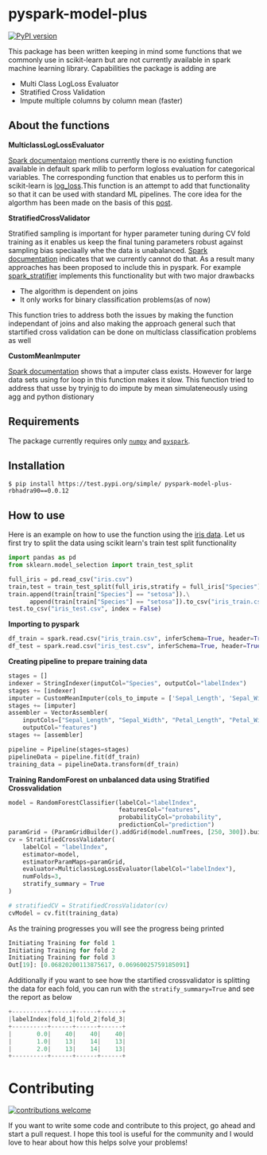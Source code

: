 # pyspark-model-plus
[![PyPI version](https://img.shields.io/pypi/v/pyspark-model-plus.svg)](https://img.shields.io/pypi/v/pyspark-model-plus)

This package has been written keeping in mind some functions that we commonly use in scikit-learn but are not currently available in 
spark machine learning library. Capabilities the package is adding are

* Multi Class LogLoss Evaluator
* Stratified Cross Validation
* Impute multiple columns by column mean (faster)

## About the functions

**MulticlassLogLossEvaluator**

[Spark documentaion](https://spark.apache.org/docs/1.6.0/mllib-evaluation-metrics.html) mentions currently there is no existing function available in default spark mllib to perform logloss evaluation for categorical variables. The corresponding function that enables us to perform this in scikit-learn is [log_loss](https://scikit-learn.org/stable/modules/generated/sklearn.metrics.log_loss.html).This function is an attempt to add that functionality so that it can be used with standard ML pipelines. The core idea for the algorthm has been made on the basis of this [post](http://www.kaggle.com/c/emc-data-science/forums/t/2149/is-anyone-noticing-difference-betwen-validation-and-leaderboard-error/12209#post12209).

**StratifiedCrossValidator**  

Stratified sampling is important for hyper parameter tuning during CV fold training as it enables us keep the final tuning parameters robust against sampling bias speciaally whe the data is unabalanced. [Spark documentation](https://spark.apache.org/docs/latest/ml-tuning.html#cross-validation) indicates that we currently cannot do that. As a result many approaches has been proposed to include this in pyspark. For example [spark_stratifier](https://github.com/interviewstreet/spark-stratifier) implements this functionality but with two major drawbacks

* The algorithm is dependent on joins
* It only works for binary classification problems(as of now)

This function tries to address both the issues by making the function independant of joins and also making the approach general such that startified cross validation can be done on multiclass classification problems as well

**CustomMeanImputer**  

[Spark documentation](https://spark.apache.org/docs/latest/api/python/pyspark.ml.html?highlight=impute#pyspark.ml.feature.Imputer) shows that a imputer class exists. However for large data sets using for loop in this function makes it slow. This function tried to address that usse by tryinjg to do impute by mean simulateneously using agg and python distionary

## Requirements

The package currently requires only [`numpy`](https://github.com/numpy/numpy) and [`pyspark`](https://github.com/apache/spark/tree/master/python/pyspark).

## Installation
```
$ pip install https://test.pypi.org/simple/ pyspark-model-plus-rbhadra90==0.0.12
```
## How to use

Here is an example on how to use the function using the [iris data](https://archive.ics.uci.edu/ml/datasets/iris).
Let us first try to split the data using scikit learn's train test split functionality

```py
import pandas as pd
from sklearn.model_selection import train_test_split

full_iris = pd.read_csv("iris.csv")
train,test = train_test_split(full_iris,stratify = full_iris["Species"],test_size = .2)
train.append(train[train["Species"] == "setosa"]).\
      append(train[train["Species"] == "setosa"]).to_csv("iris_train.csv", index = False)
test.to_csv("iris_test.csv", index = False)
```

**Importing to pyspark**

```py
df_train = spark.read.csv("iris_train.csv", inferSchema=True, header=True)
df_test = spark.read.csv("iris_test.csv", inferSchema=True, header=True)
```

**Creating pipeline to prepare training data**

```py
stages = []
indexer = StringIndexer(inputCol="Species", outputCol="labelIndex")
stages += [indexer]
imputer = CustomMeanImputer(cols_to_impute = ['Sepal_Length', 'Sepal_Width', 'Petal_Length', 'Petal_Width'])
stages += [imputer]
assembler = VectorAssembler(
    inputCols=["Sepal_Length", "Sepal_Width", "Petal_Length", "Petal_Width"],
    outputCol="features")
stages += [assembler]

pipeline = Pipeline(stages=stages)
pipelineData = pipeline.fit(df_train)
training_data = pipelineData.transform(df_train)

```

**Training RandomForest on unbalanced data using Stratified Crossvalidation**

```py
model = RandomForestClassifier(labelCol="labelIndex",
                               featuresCol="features",
                               probabilityCol="probability",
                               predictionCol="prediction")
paramGrid = (ParamGridBuilder().addGrid(model.numTrees, [250, 300]).build())
cv = StratifiedCrossValidator(
    labelCol = "labelIndex",
    estimator=model,
    estimatorParamMaps=paramGrid,
    evaluator=MulticlassLogLossEvaluator(labelCol="labelIndex"),
    numFolds=3,
    stratify_summary = True
)

# stratifiedCV = StratifiedCrossValidator(cv)
cvModel = cv.fit(training_data)
```
As the training progresses you will see the progress being printed

```py
Initiating Training for fold 1
Initiating Training for fold 2
Initiating Training for fold 3
Out[19]: [0.06820200113875617, 0.06960025759185091]
```

Additionally if you want to see how the startified crossvalidator is splitting the data for each fold, you can run with the `stratify_summary=True` and see the report as below

```py
+----------+------+------+------+
|labelIndex|fold_1|fold_2|fold_3|
+----------+------+------+------+
|       0.0|    40|    40|    40|
|       1.0|    13|    14|    13|
|       2.0|    13|    14|    13|
+----------+------+------+------+
```
# Contributing

[![contributions welcome](https://img.shields.io/badge/contributions-welcome-brightgreen.svg)](https://github.com/RajarshiBhadra/pyspark-model-plus/issues)

If you want to write some code and contribute to this project, go ahead and start a pull request. I hope this tool is useful for the community and I would love to hear about how this helps solve your problems!
